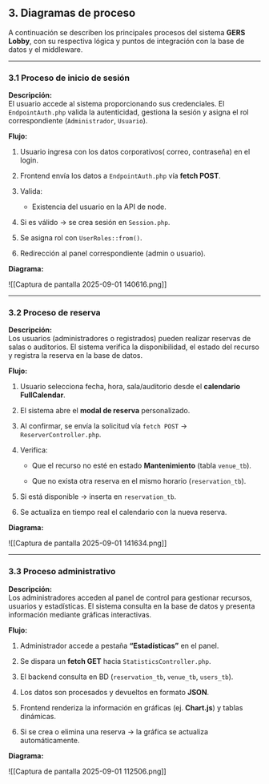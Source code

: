 

## 3. Diagramas de proceso

A continuación se describen los principales procesos del sistema **GERS Lobby**, con su respectiva lógica y puntos de integración con la base de datos y el middleware.

---

### 3.1 Proceso de inicio de sesión

**Descripción:**  
El usuario accede al sistema proporcionando sus credenciales. El `EndpointAuth.php` valida la autenticidad, gestiona la sesión y asigna el rol correspondiente (`Administrador`, `Usuario`).

**Flujo:**

1. Usuario ingresa con los datos corporativos( correo, contraseña) en el  login.
    
2. Frontend envía los datos a `EndpointAuth.php` vía **fetch POST**.
    
3. Valida:
    
    - Existencia del usuario en la API de node.
    
4. Si es válido → se crea sesión en `Session.php`.
    
5. Se asigna rol con `UserRoles::from()`.
    
6. Redirección al panel correspondiente (admin o usuario).
    

**Diagrama:**  

![[Captura de pantalla 2025-09-01 140616.png]]

---

### 3.2 Proceso de reserva

**Descripción:**  
Los usuarios (administradores o registrados) pueden realizar reservas de salas o auditorios. El sistema verifica la disponibilidad, el estado del recurso y registra la reserva en la base de datos.

**Flujo:**

1. Usuario selecciona fecha, hora, sala/auditorio desde el **calendario FullCalendar**.
    
2. El sistema abre el **modal de reserva** personalizado.
    
3. Al confirmar, se envía la solicitud vía `fetch POST` → `ReserverController.php`.
    
4. Verifica:
    
    - Que el recurso no esté en estado **Mantenimiento** (tabla `venue_tb`).
        
    - Que no exista otra reserva en el mismo horario (`reservation_tb`).
        
5. Si está disponible → inserta en `reservation_tb`.
    
6. Se actualiza en tiempo real el calendario con la nueva reserva.
    

**Diagrama:**  

![[Captura de pantalla 2025-09-01 141634.png]]


---

### 3.3 Proceso administrativo

**Descripción:**  
Los administradores acceden al panel de control para gestionar recursos, usuarios y estadísticas. El sistema consulta en la base de datos y presenta información mediante gráficas interactivas.

**Flujo:**

1. Administrador accede a pestaña **“Estadísticas”** en el panel.
    
2. Se dispara un **fetch GET** hacia `StatisticsController.php`.
    
3. El backend consulta en BD (`reservation_tb`, `venue_tb`, `users_tb`).
    
4. Los datos son procesados y devueltos en formato **JSON**.
    
5. Frontend renderiza la información en gráficas (ej. **Chart.js**) y tablas dinámicas.
    
6. Si se crea o elimina una reserva → la gráfica se actualiza automáticamente.
    

**Diagrama:**  

![[Captura de pantalla 2025-09-01 112506.png]]
